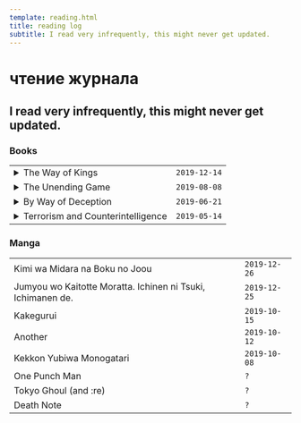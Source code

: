 ```yaml
---
template: reading.html
title: reading log
subtitle: I read very infrequently, this might never get updated.
---
```


# чтение журнала
## I read very infrequently, this might never get updated.

### Books

|      |         |
|:-----|--------:|
| <details><summary>The Way of Kings</summary>by **Brandon Sanderson**</details> | `2019-12-14` |
| <details><summary>The Unending Game</summary>by **Vikram Sood**</details> | `2019-08-08` |
| <details><summary>By Way of Deception</summary>by **Victor Ostrovsky**</details> | `2019-06-21`|
| <details><summary>Terrorism and Counterintelligence</summary>by **Blake Mobley**</details> | `2019-05-14` |

### Manga

|      |        |
|:-----|--------|
| Kimi wa Midara na Boku no Joou | `2019-12-26` |
| Jumyou wo Kaitotte Moratta. Ichinen ni Tsuki, Ichimanen de. | `2019-12-25` |
| Kakegurui | `2019-10-15` |
| Another | `2019-10-12` |
| Kekkon Yubiwa Monogatari | `2019-10-08` |
| One Punch Man | `?` |
| Tokyo Ghoul (and :re) | `?` |
| Death Note | `?` |
